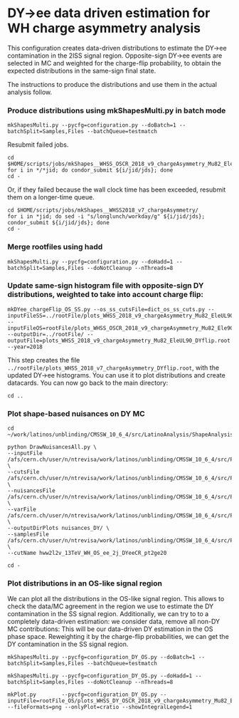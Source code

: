# DY->ee data driven estimation for WH charge asymmetry analysis

This configuration creates data-driven distributions to estimate the DY->ee contamination in the 2lSS signal region. Opposite-sign DY->ee events are selected in MC and weighted for the charge-flip probability, to obtain the expected distributions in the same-sign final state.

The instructions to produce the distributions and use them in the actual analysis follow.

### Produce distributions using mkShapesMulti.py in batch mode

    mkShapesMulti.py --pycfg=configuration.py --doBatch=1 --batchSplit=Samples,Files --batchQueue=testmatch

Resubmit failed jobs.

    cd $HOME/scripts/jobs/mkShapes__WHSS_OSCR_2018_v9_chargeAsymmetry_Mu82_Ele90__ALL/
    for i in */*jid; do condor_submit ${i/jid/jds}; done
    cd -

Or, if they failed because the wall clock time has been exceeded, resubmit them on a longer-time queue.

    cd $HOME/scripts/jobs/mkShapes__WHSS2018_v7_chargeAsymmetry/
    for i in *jid; do sed -i "s/longlunch/workday/g" ${i/jid/jds}; condor_submit ${i/jid/jds}; done
    cd -

### Merge rootfiles using hadd

    mkShapesMulti.py --pycfg=configuration.py --doHadd=1 --batchSplit=Samples,Files --doNotCleanup --nThreads=8

### Update same-sign histogram file with opposite-sign DY distributions, weighted to take into account charge flip:

    mkDYee_chargeFlip_OS_SS.py --os_ss_cutsFile=dict_os_ss_cuts.py --inputFileSS=../rootFile/plots_WHSS_2018_v9_chargeAsymmetry_Mu82_EleUL90.root --inputFileOS=rootFile/plots_WHSS_OSCR_2018_v9_chargeAsymmetry_Mu82_Ele90.root --outputDir=../rootFile/ --outputFile=plots_WHSS_2018_v9_chargeAsymmetry_Mu82_EleUL90_DYflip.root --year=2018

This step creates the file `../rootFile/plots_WHSS_2018_v7_chargeAsymmetry_DYflip.root`, with the updated DY->ee histograms. You can use it to plot distributions and create datacards. You can now go back to the main directory:

    cd ..

### Plot shape-based nuisances on DY MC

    cd ~/work/latinos/unblinding/CMSSW_10_6_4/src/LatinoAnalysis/ShapeAnalysis/test/draw/

    python DrawNuisancesAll.py \
    --inputFile /afs/cern.ch/user/n/ntrevisa/work/latinos/unblinding/CMSSW_10_6_4/src/PlotsConfigurations/Configurations/WH_chargeAsymmetry/WHSS/Full2018_v7/DY_OS_CR/rootFile/plots_WHSS_OSCR_2018_v7_chargeAsymmetry.root \
    --cutsFile /afs/cern.ch/user/n/ntrevisa/work/latinos/unblinding/CMSSW_10_6_4/src/PlotsConfigurations/Configurations/WH_chargeAsymmetry/WHSS/Full2018_v7/DY_OS_CR/cuts.py \
    --nuisancesFile /afs/cern.ch/user/n/ntrevisa/work/latinos/unblinding/CMSSW_10_6_4/src/PlotsConfigurations/Configurations/WH_chargeAsymmetry/WHSS/Full2018_v7/DY_OS_CR/nuisances.py \
    --varFile /afs/cern.ch/user/n/ntrevisa/work/latinos/unblinding/CMSSW_10_6_4/src/PlotsConfigurations/Configurations/WH_chargeAsymmetry/WHSS/Full2018_v7/DY_OS_CR/variables.py \
    --outputDirPlots nuisances_DY/ \
    --samplesFile /afs/cern.ch/user/n/ntrevisa/work/latinos/unblinding/CMSSW_10_6_4/src/PlotsConfigurations/Configurations/WH_chargeAsymmetry/WHSS/Full2018_v7/DY_OS_CR/samples.py \
    --cutName hww2l2v_13TeV_WH_OS_ee_2j_DYeeCR_pt2ge20

    cd -

### Plot distributions in an OS-like signal region

We can plot all the distributions in the OS-like signal region. This allows to check the data/MC agreement in the region we use to estimate the DY contamination in the SS signal region. Additionally, we can try to to a completely data-driven estimation: we consider data, remove all non-DY MC contributions: This will be our data-driven DY estimation in the OS phase space. Reweighting it by the charge-flip probabilities, we can get the DY contamination in the SS signal region.

    mkShapesMulti.py --pycfg=configuration_DY_OS.py --doBatch=1 --batchSplit=Samples,Files --batchQueue=testmatch

    mkShapesMulti.py --pycfg=configuration_DY_OS.py --doHadd=1 --batchSplit=Samples,Files --doNotCleanup --nThreads=8

    mkPlot.py        --pycfg=configuration_DY_OS.py --inputFile=rootFile_OS/plots_WHSS_DY_OSCR_2018_v9_chargeAsymmetry_Mu82_Ele90.root --fileFormats=png --onlyPlot=cratio --showIntegralLegend=1